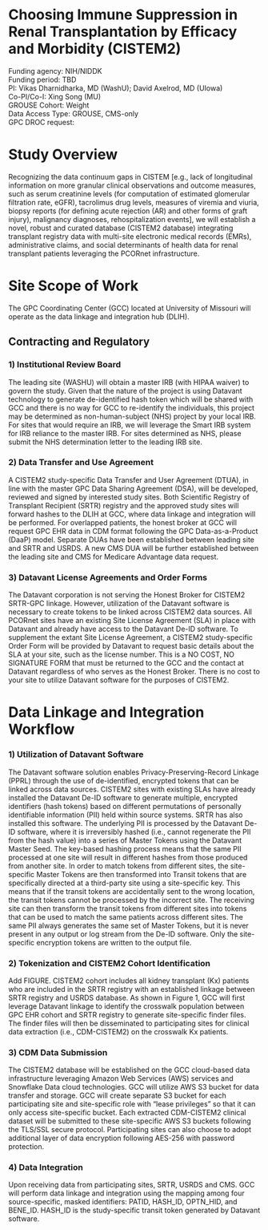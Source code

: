 # Choosing Immune Suppression in Renal Transplantation by Efficacy and Morbidity (CISTEM2) 

Funding agency: NIH/NIDDK <br/>
Funding period: TBD <br/>
PI: Vikas Dharnidharka, MD (WashU); David Axelrod, MD (UIowa) <br/>
Co-PI/Co-I: Xing Song (MU) <br/>
GROUSE Cohort: Weight <br/>
Data Access Type: GROUSE, CMS-only <br/>
GPC DROC request:  <br/>

# Study Overview 

Recognizing the data continuum gaps in CISTEM [e.g., lack of longitudinal information on more granular clinical observations and outcome measures, such as serum creatinine levels (for computation of estimated glomerular filtration rate, eGFR), tacrolimus drug levels, measures of viremia and viuria, biopsy reports (for defining acute rejection (AR) and other forms of graft injury), malignancy diagnoses, rehospitalization events], we will establish a novel, robust and curated database (CISTEM2 database) integrating transplant registry data with multi-site electronic medical records (EMRs), administrative claims, and social determinants of health data for renal transplant patients leveraging the PCORnet infrastructure.  

# Site Scope of Work 

The GPC Coordinating Center (GCC) located at University of Missouri will operate as the data linkage and integration hub (DLIH).   

## Contracting and Regulatory 

### 1) Institutional Review Board 

The leading site (WASHU) will obtain a master IRB (with HIPAA waiver) to govern the study. Given that the nature of the project is using Datavant technology to generate de-identified hash token which will be shared with GCC and there is no way for GCC to re-identify the individuals, this project may be determined as non-human-subject (NHS) project by your local IRB. For sites that would require an IRB, we will leverage the Smart IRB system for IRB reliance to the master IRB. For sites determined as NHS, please submit the NHS determination letter to the leading IRB site. 

### 2) Data Transfer and Use Agreement 

A CISTEM2 study-specific Data Transfer and User Agreement (DTUA), in line with the master GPC Data Sharing Agreement (DSA), will be developed, reviewed and signed by interested study sites. Both Scientific Registry of Transplant Recipient (SRTR) registry and the approved study sites will forward hashes to the DLIH at GCC, where data linkage and integration will be performed. For overlapped patients, the honest broker at GCC will request GPC EHR data in CDM format following the GPC Data-as-a-Product (DaaP) model. Separate DUAs have been established between leading site and SRTR and USRDS. A new CMS DUA will be further established between the leading site and CMS for Medicare Advantage data request.    

### 3) Datavant License Agreements and Order Forms 

The Datavant corporation is not serving the Honest Broker for CISTEM2 SRTR-GPC linkage. However, utilization of the Datavant software is necessary to create tokens to be linked across CISTEM2 data sources. All PCORnet sites have an existing Site License Agreement (SLA) in place with Datavant and already have access to the Datavant De-ID software. To supplement the extant Site License Agreement, a CISTEM2 study-specific Order Form will be provided by Datavant to request basic details about the SLA at your site, such as the license number. This is a NO COST, NO SIGNATURE FORM that must be returned to the GCC and the contact at Datavant regardless of who serves as the Honest Broker. There is no cost to your site to utilize Datavant software for the purposes of CISTEM2. 

# Data Linkage and Integration Workflow  

### 1) Utilization of Datavant Software 

The Datavant software solution enables Privacy-Preserving-Record Linkage (PPRL) through the use of de-identified, encrypted tokens that can be linked across data sources. CISTEM2 sites with existing SLAs have already installed the Datavant De-ID software to generate multiple, encrypted identifiers (hash tokens) based on different permutations of personally identifiable information (PII) held within source systems. SRTR has also installed this software. The underlying PII is processed by the Datavant De-ID software, where it is irreversibly hashed (i.e., cannot regenerate the PII from the hash value) into a series of Master Tokens using the Datavant Master Seed. The key-based hashing process means that the same PII processed at one site will result in different hashes from those produced from another site. In order to match tokens from different sites, the site-specific Master Tokens are then transformed into Transit tokens that are specifically directed at a third-party site using a site-specific key. This means that if the transit tokens are accidentally sent to the wrong location, the transit tokens cannot be processed by the incorrect site. The receiving site can then transform the transit tokens from different sites into tokens that can be used to match the same patients across different sites. The same PII always generates the same set of Master Tokens, but it is never present in any output or log stream from the De-ID software. Only the site-specific encryption tokens are written to the output file. 

### 2) Tokenization and CISTEM2 Cohort Identification

Add FIGURE. CISTEM2 cohort includes all kidney transplant (Kx) patients who are included in the SRTR registry with an established linkage between SRTR registry and USRDS database. As shown in Figure 1, GCC will first leverage Datavant linkage to identify the crosswalk population between GPC EHR cohort and SRTR registry to generate site-specific finder files. The finder files will then be disseminated to participating sites for clinical data extraction (i.e., CDM-CISTEM2) on the crosswalk Kx patients.  

### 3) CDM Data Submission 

The CISTEM2 database will be established on the GCC cloud-based data infrastructure leveraging Amazon Web Services (AWS) services and Snowflake Data cloud technologies. GCC will utilize AWS S3 bucket for data transfer and storage. GCC will create separate S3 bucket for each participating site and site-specific role with “lease privileges” so that it can only access site-specific bucket. Each extracted CDM-CISTEM2 clinical dataset will be submitted to these site-specific AWS S3 buckets following the TLS/SSL secure protocol. Participating sites can also choose to adopt additional layer of data encryption following AES-256 with password protection.    

### 4) Data Integration  

Upon receiving data from participating sites, SRTR, USRDS and CMS. GCC will perform data linkage and integration using the mapping among four source-specific, masked identifiers: PATID, HASH_ID, OPTN_HID, and BENE_ID.  HASH_ID is the study-specific transit token generated by Datavant software.   
